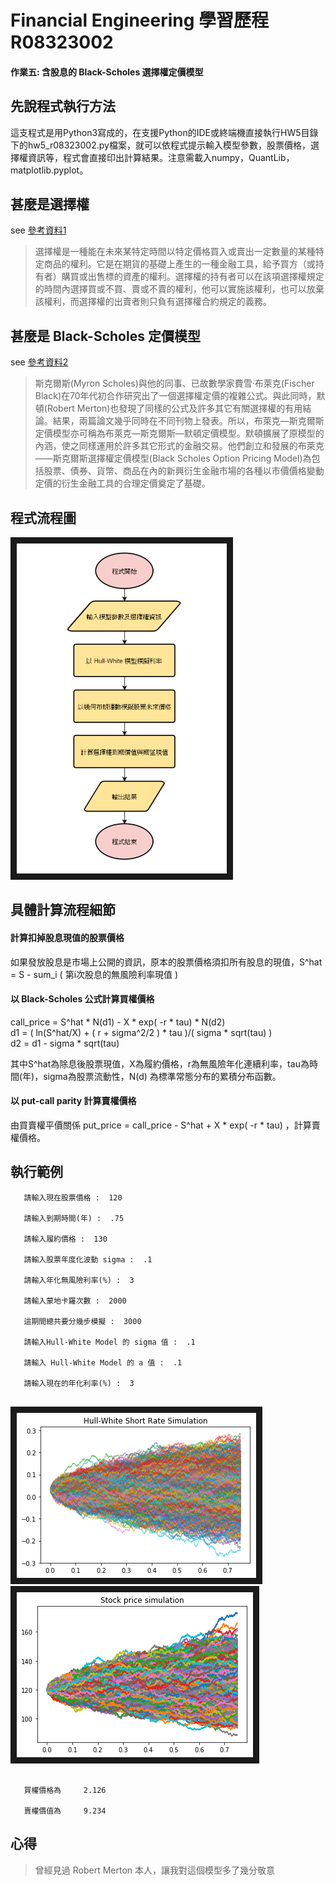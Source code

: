 # Financial Engineering  學習歷程  R08323002

#### 作業五: 含股息的 Black-Scholes 選擇權定價模型

## 先說程式執行方法

這支程式是用Python3寫成的，在支援Python的IDE或終端機直接執行HW5目錄下的hw5_r08323002.py檔案，就可以依程式提示輸入模型參數，股票價格，選擇權資訊等，程式會直接印出計算結果。注意需載入numpy，QuantLib，matplotlib.pyplot。


## 甚麼是選擇權
see [參考資料1](https://wiki.mbalib.com/zh-tw/%E6%9C%9F%E6%9D%83)  
>選擇權是一種能在未來某特定時間以特定價格買入或賣出一定數量的某種特定商品的權利。它是在期貨的基礎上產生的一種金融工具，給予買方（或持有者）購買或出售標的資產的權利。選擇權的持有者可以在該項選擇權規定的時間內選擇買或不買、賣或不賣的權利，他可以實施該權利，也可以放棄該權利，而選擇權的出賣者則只負有選擇權合約規定的義務。  

## 甚麼是 Black-Scholes 定價模型
see [參考資料2](https://wiki.mbalib.com/zh-tw/Black-Scholes%E6%9C%9F%E6%9D%83%E5%AE%9A%E4%BB%B7%E6%A8%A1%E5%9E%8B)
>斯克爾斯(Myron Scholes)與他的同事、已故數學家費雪·布萊克(Fischer Black)在70年代初合作研究出了一個選擇權定價的複雜公式。與此同時，默頓(Robert Merton)也發現了同樣的公式及許多其它有關選擇權的有用結論。結果，兩篇論文幾乎同時在不同刊物上發表。所以，布萊克—斯克爾斯定價模型亦可稱為布萊克—斯克爾斯—默頓定價模型。默頓擴展了原模型的內涵，使之同樣運用於許多其它形式的金融交易。他們創立和發展的布萊克——斯克爾斯選擇權定價模型(Black Scholes Option Pricing Model)為包括股票、債券、貨幣、商品在內的新興衍生金融市場的各種以市價價格變動定價的衍生金融工具的合理定價奠定了基礎。

## 程式流程圖

<img src="/HW5/hw5_flow.png" width = "336" height = "528" border="10" />

## 具體計算流程細節

#### 計算扣掉股息現值的股票價格
如果發放股息是市場上公開的資訊，原本的股票價格須扣所有股息的現值，S^hat = S - sum_i ( 第i次股息的無風險利率現值 )  
#### 以 Black-Scholes 公式計算買權價格
call_price = S^hat * N(d1) - X * exp( -r * tau) * N(d2)  
d1 = ( ln(S^hat/X) + ( r + sigma^2/2 ) * tau )/( sigma * sqrt(tau) )  
d2 = d1 - sigma * sqrt(tau)  

其中S^hat為除息後股票現值，X為履約價格，r為無風險年化連續利率，tau為時間(年)，sigma為股票流動性，N(d) 為標準常態分布的累積分布函數。  

#### 以 put-call parity 計算賣權價格
由買賣權平價關係 put_price = call_price - S^hat + X * exp( -r * tau) ，計算賣權價格。  

## 執行範例

```
   請輸入現在股票價格 :  120

   請輸入到期時間(年) :  .75

   請輸入履約價格 :  130

   請輸入股票年度化波動 sigma :  .1

   請輸入年化無風險利率(%) :  3

   請輸入蒙地卡羅次數 :  2000

   這期間總共要分幾步模擬 :  3000

   請輸入Hull-White Model 的 sigma 值 :  .1

   請輸入 Hull-White Model 的 a 值 :  .1

   請輸入現在的年化利率(%) :  3
 
```

<img src="/HW5/hw5_ex01.png" width = "383" height = "264" border="10" />
   
<img src="/HW5/hw5_ex02.png" width = "378" height = "264" border="10" />

```

   買權價格為     2.126 

   賣權價值為     9.234 

```

## 心得
> 曾經見過 Robert Merton 本人，讓我對這個模型多了幾分敬意
